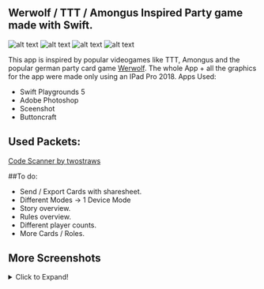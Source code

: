 ## Werwolf / TTT / Amongus Inspired Party game made with Swift.
![alt text](https://i.imgur.com/ybxGS68.jpg "Main Banner")
![alt text](https://img.shields.io/badge/Language%3A-Swift-orange "Badge")
![alt text](https://img.shields.io/badge/Made%20on%3A-Ipad-yellow "Badge")
![alt text](https://img.shields.io/badge/State%3A-Alpha-red "Badge")

This app is inspired by popular videogames like TTT, Amongus and the popular german party card game [Werwolf](https://de.wikipedia.org/wiki/Die_Werwölfe_von_Düsterwald).
The whole App + all the graphics for the app were made only using an IPad Pro 2018.
Apps Used:
* Swift Playgrounds 5
* Adobe Photoshop
* Sceenshot
* Buttoncraft

## Used Packets:
[Code Scanner by twostraws](https://github.com/twostraws/CodeScanner)

##To do:
* Send / Export Cards with sharesheet.
* Different Modes -> 1 Device Mode
* Story overview.
* Rules overview.
* Different player counts.
* More Cards / Roles.

## More Screenshots
<details>
  <summary>Click to Expand!</summary>
  
  # Different Cards:
  ![alt text](https://i.imgur.com/NLb8AYY.jpg "Different Cards")
  # Different Screens:
  ![alt text](https://i.imgur.com/iOZUOfW.jpg "Different Screens")
</details>
